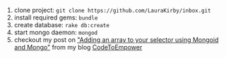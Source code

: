 1. clone project: `git clone https://github.com/LauraKirby/inbox.git`
2. install required gems: `bundle`
3. create database: `rake db:create`
4. start mongo daemon: `mongod`
5. checkout my post on ["Adding an array to your selector using Mongoid and Mongo"](http://codetoempower.com/post/161324257422/adding-an-array-to-your-selector-using-mongoid-and) from my blog [CodeToEmpower](http://codetoempower.com/)